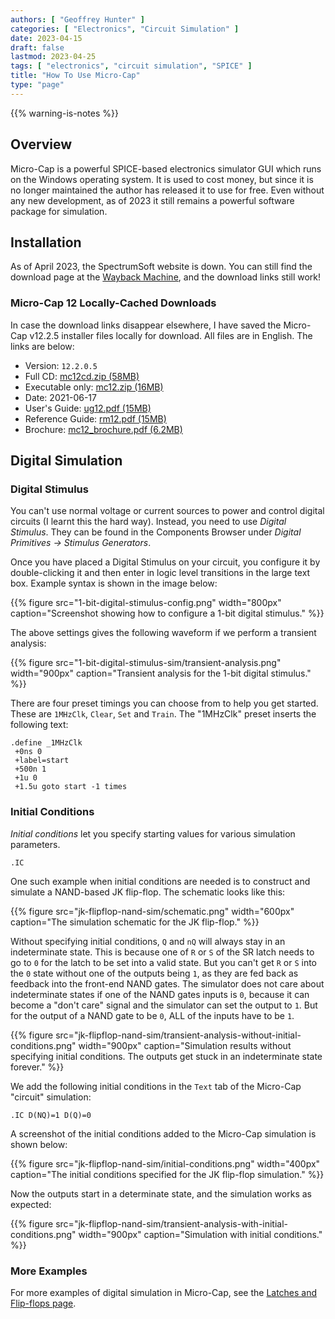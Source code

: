 ```yaml
---
authors: [ "Geoffrey Hunter" ]
categories: [ "Electronics", "Circuit Simulation" ]
date: 2023-04-15
draft: false
lastmod: 2023-04-25
tags: [ "electronics", "circuit simulation", "SPICE" ]
title: "How To Use Micro-Cap"
type: "page"
---
```


{{% warning-is-notes %}}
 
## Overview

Micro-Cap is a powerful SPICE-based electronics simulator GUI which runs on the Windows operating system. It is used to cost money, but since it is no longer maintained the author has released it to use for free. Even without any new development, as of 2023 it still remains a powerful software package for simulation.

## Installation

As of April 2023, the SpectrumSoft website is down. You can still find the download page at the [Wayback Machine](https://web.archive.org/web/20230214034946/http://www.spectrum-soft.com/download/download.shtm), and the download links still work!

### Micro-Cap 12 Locally-Cached Downloads

In case the download links disappear elsewhere, I have saved the Micro-Cap v12.2.5 installer files locally for download. All files are in English. The links are below:

* Version: `12.2.0.5`
* Full CD: [mc12cd.zip (58MB)](micro-cap-12-installer/mc12cd.zip)
* Executable only: [mc12.zip (16MB)](micro-cap-12-installer/mc12.zip)
* Date: 2021-06-17
* User's Guide: [ug12.pdf (15MB)](micro-cap-12-installer/ug12.pdf)
* Reference Guide: [rm12.pdf (15MB)](micro-cap-12-installer/rm12.pdf)
* Brochure: [mc12_brochure.pdf (6.2MB)](micro-cap-12-installer/mc12_brochure.pdf)


## Digital Simulation

### Digital Stimulus

You can't use normal voltage or current sources to power and control digital circuits (I learnt this the hard way). Instead, you need to use _Digital Stimulus_. They can be found in the Components Browser under _Digital Primitives -> Stimulus Generators_.

Once you have placed a Digital Stimulus on your circuit, you configure it by double-clicking it and then enter in logic level transitions in the large text box. Example syntax is shown in the image below:

{{% figure src="1-bit-digital-stimulus-config.png" width="800px" caption="Screenshot showing how to configure a 1-bit digital stimulus." %}}

The above settings gives the following waveform if we perform a transient analysis:

{{% figure src="1-bit-digital-stimulus-sim/transient-analysis.png" width="900px" caption="Transient analysis for the 1-bit digital stimulus." %}}

There are four preset timings you can choose from to help you get started. These are `1MHzClk`, `Clear`, `Set` and `Train`. The "1MHzClk" preset inserts the following text:

```text
.define _1MHzClk 
 +0ns 0 
 +label=start 
 +500n 1 
 +1u 0 
 +1.5u goto start -1 times
```

### Initial Conditions

_Initial conditions_ let you specify starting values for various simulation parameters.

`.IC`

<div class="worked-example">

One such example when initial conditions are needed is to construct and simulate a NAND-based JK flip-flop. The schematic looks like this:

{{% figure src="jk-flipflop-nand-sim/schematic.png" width="600px" caption="The simulation schematic for the JK flip-flop." %}}

Without specifying initial conditions, `Q` and `nQ` will always stay in an indeterminate state. This is because one of `R` or `S` of the SR latch needs to go to `0` for the latch to be set into a valid state. But you can't get `R` or `S` into the `0` state without one of the outputs being `1`, as they are fed back as feedback into the front-end NAND gates. The simulator does not care about indeterminate states if one of the NAND gates inputs is `0`, because it can become a "don't care" signal and the simulator can set the output to `1`. But for the output of a NAND gate to be `0`, ALL of the inputs have to be `1`. 

{{% figure src="jk-flipflop-nand-sim/transient-analysis-without-initial-conditions.png" width="900px" caption="Simulation results without specifying initial conditions. The outputs get stuck in an indeterminate state forever." %}}

We add the following initial conditions in the `Text` tab of the Micro-Cap "circuit" simulation:

```text
.IC D(NQ)=1 D(Q)=0
```

A screenshot of the initial conditions added to the Micro-Cap simulation is shown below:

{{% figure src="jk-flipflop-nand-sim/initial-conditions.png" width="400px" caption="The initial conditions specified for the JK flip-flop simulation." %}}

Now the outputs start in a determinate state, and the simulation works as expected:

{{% figure src="jk-flipflop-nand-sim/transient-analysis-with-initial-conditions.png" width="900px" caption="Simulation with initial conditions." %}}

</div>

### More Examples

For more examples of digital simulation in Micro-Cap, see the [Latches and Flip-flops page](/electronics/circuit-design/digital-logic/latches-and-flip-flops/).